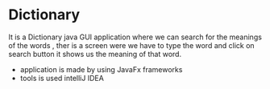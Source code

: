 # Dictionary

It is a Dictionary java GUI application where we can search for the meanings of the words , ther is a screen were we have to type the word and click on
search button it shows us the meaning of that word.

* application is made by using JavaFx frameworks
* tools is used intelliJ IDEA 


